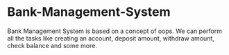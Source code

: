 # Bank-Management-System

Bank Management System is based on a concept of oops. We can perform all the tasks like creating an account, deposit amount, withdraw amount, check balance and some more.
